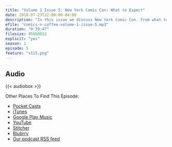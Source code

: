 ```yaml
---
title: "Volume 1 Issue 5: New York Comic Con: What to Expect"
date: 2018-07-23T22:00:00-04:00
description: "In this issue we discuss New York Comic Con. From what to do during the event in October to how to get your tickets 6 months earlier."
efile: "comics-n-coffee-volume-1-issue-5.mp3"
duration: "0:39:47"
filesize: 95660032
explicit: "yes"
season: 1
episode: 5
feature: "v1i5.png"
---
```


## <span class="fas fa-podcast"></span> Audio

{{< audiobox >}}

Other Places To Find This Episode:

- [Pocket Casts](https://pca.st/KIfs)
- [iTunes](https://itunes.apple.com/us/podcast/comics-n-coffee-podcast/id1405490125)
- [Google Play Music](https://playmusic.app.goo.gl/?ibi=com.google.PlayMusic&isi=691797987&ius=googleplaymusic&apn=com.google.android.music&link=https://play.google.com/music/m/Ikiure5dl6s2vpapy6fqafpfbom?t%3DComics_%27N%27_Coffee_Podcast%26pcampaignid%3DMKT-na-all-co-pr-mu-pod-16)
- [YouTube](https://youtu.be/_6PT_lhQsFo)
- [Stitcher](https://www.stitcher.com/s?fid=%22203396%22&refid=stpr)
- [Blubrry](https://www.blubrry.com/comicsncoffee/)
- [Our podcast RSS feed](https://www.ComicsNCoffee.com/podcast/index.xml)
